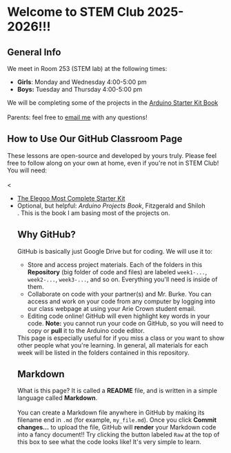 # Welcome to STEM Club 2025-2026!!!

## General Info
We meet in Room 253 (STEM lab) at the following times:<ul>
<li><b>Girls</b>: Monday and Wednesday 4:00-5:00 pm</li>
<li><b>Boys:</b> Tuesday and Thursday 4:00-5:00 pm</li>
</ul>
We will be completing some of the projects in the <a href="https://www.eitkw.com/wp-content/uploads/2020/03/Arduino_Projects_Book.pdf?srsltid=AfmBOooP6QULIBW6AtcH75lCg9XHwDWHAwAWwKWO1ZQsvDMvkpbHm_Gu">
  Arduino Starter Kit Book
</a> <br><br>
Parents: feel free to <a href="mailto:aburke@ariecrown.org">email me</a>
 with any questions!




## How to Use Our GitHub Classroom Page
These lessons are open-source and developed by yours truly. Please feel free to follow along on your own at home, even if you're not in STEM Club! You will need:
<br><br><
<ul><li><a href="amazon.com/EL-KIT-001-Project-Complete-Starter-Tutorial/dp/B01CZTLHGE/ref=sr_1_1?crid=1NEUO52FCWUA7&dib=eyJ2IjoiMSJ9.mZ64xWPEYV5jxuInUAX0ri5lHi0YqZR9lOaIhkzAoPe22bKnUkk4jeEMuV5eQm6FB61YzAgDSI6qGOl2t12qECr9FxRQ1j7YOd4IPlaQ7ywN5WFsCApblq3A3Di_gVx2cdROKxZroM3dDkqnMW-zM72cXibCzBrzFagwm6uzmtpwppZN5et4DZpYzcIpaywXvm_cw6aSmnetefflorAKcpik1wcDnsEqbVkIzznuatI.-p_Ebw_zReDy4k82WbfhnHCnSdbjswQhpr1v_pY7Klo&dib_tag=se&keywords=elegoo+most+complete&qid=1760752078&sprefix=elegoo+most+comple%2Caps%2C316&sr=8-1">The Elegoo Most Complete Starter Kit</a></li>
<li>Optional, but helpful: <a href="https://www.amazon.com/Arduino-Projects-Book-Scott-Fitzgerald/dp/B07G4PV9WS/ref=sr_1_9?crid=X3IB5C110QP3&dib=eyJ2IjoiMSJ9.vP-6b4F10NcFB2nF4m2WXTYJyGA_Cimv7UKzYXZ6ohpFk_cXEgua3FRsIrTp8kwWbPedqjLr6IlX6kYLCesrmxMKeNccLp7c3f4A47EAlhk0mBJIozxg81KUDpuQNMMDw1nIOSCtLkOB4tQsWzSFxuRmonGqZTJL9p-9iU1OvHwPEH06eGsbKW1TLSGqEHu3hh8BpD2mYwQgh764ASWPL_sp9CnKk6mUQvrIZIJyEN6CCQbKCOm6lmrwoYBtEGhQ9-bnuE7VHPkgoO7eH8m5j0wWz5yfuMIuGx9CgrEoA50.JVozUM2S2E_1OnS_F0FKViMCqbVq8VsSy4o7nLzxrNE&dib_tag=se&keywords=arduino+projects+book&qid=1760752392&sprefix=arduino+projects+boo%2Caps%2C264&sr=8-9"></a><i>Arduino Projects Book</i>, Fitzgerald and Shiloh</li>. This is the book I am basing most of the projects on.

## Why GitHub?
GitHub is basically just Google Drive but for coding. We will use it to: <ul>
<li>Store and access project materials. Each of the folders in this <b>Repository</b> (big folder of code and files) are labeled <code>week1-...</code>, <code>week2-...</code>, <code>week3-...</code>, and so on. Everything you'll need is inside of them.</li>
<li>Collaborate on code with your partner(s) and Mr. Burke. You can access and work on your code from any computer by logging into our class webpage at <https://classroom.github.com/classrooms/238337690-ac-stem-club-classroom> using your Arie Crown student email.</li>
<li>Editing code online! GitHub will even highlight key words in your code. <b>Note:</b> you cannot run your code on GitHub, so you will need to copy or <b>pull</b> it to the Arduino code editor.</li>
</ul>
This page is especially useful for if you miss a class or you want to show other people what you're learning. In general, all materials for each week will be listed in the folders contained in this repository.
  
## Markdown
What is this page? It is called a <b>README</b> file, and is written in a simple language called <b>Markdown</b>.
<br><br>
You can create a Markdown file anywhere in GitHub by making its filename end in <code>.md</code> (for example, <code>my_file.md</code>). Once you click <b>Commit changes...</b> to upload the file, GitHub will <b>render</b> your Markdown code into a fancy document!! Try clicking the button labeled <code>Raw</code> at the top of this box to see what the code looks like! It's very simple to learn.
